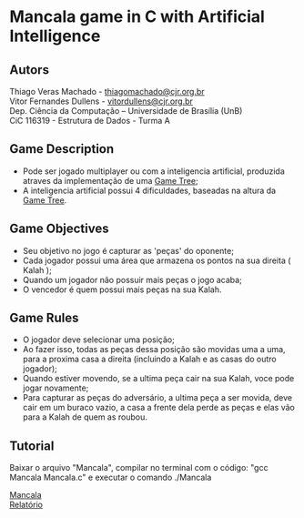 # Mancala game in C with Artificial Intelligence

## Autors
Thiago Veras Machado - thiagomachado@cjr.org.br\
Vitor Fernandes Dullens - vitordullens@cjr.org.br\
Dep. Ciência da Computação – Universidade de Brası́lia (UnB)\
CiC 116319 - Estrutura de Dados - Turma A

## Game Description
- Pode ser jogado multiplayer ou com a inteligencia artificial, produzida atraves da implementação de uma [Game Tree](https://en.wikipedia.org/wiki/Game_tree);
- A inteligencia artificial possui 4 dificuldades, baseadas na altura da [Game Tree](https://en.wikipedia.org/wiki/Game_tree).

## Game Objectives

- Seu objetivo no jogo é capturar as 'peças' do oponente;
- Cada jogador possui uma área que armazena os pontos na sua direita ( Kalah );
- Quando um jogador não possuir mais peças o jogo acaba;
- O vencedor é quem possui mais peças na sua Kalah.

## Game Rules

- O jogador deve selecionar uma posição;
- Ao fazer isso, todas as peças dessa posição são movidas uma a uma, para a proxima casa a direita (incluindo a Kalah e as casas do outro jogador);
- Quando estiver movendo, se a ultima peça cair na sua Kalah, voce pode jogar novamente;
- Para capturar as peças do adversário, a ultima peça a ser movida, deve cair em um buraco vazio, a casa a frente dela perde as peças e elas vão para a Kalah de quem as roubou.

## Tutorial

Baixar o arquivo "Mancala", compilar no terminal com o código: "gcc Mancala Mancala.c" e executar o comando ./Mancala

[Mancala](Mancala.c)\
[Relatório](Report.pdf)
